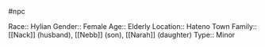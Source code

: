 #npc 

Race:: Hylian
Gender:: Female
Age:: Elderly
Location:: Hateno Town
Family:: [[Nack]] (husband), [[Nebb]] (son), [[Narah]] (daughter)
Type:: Minor

